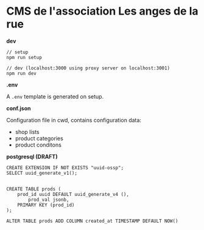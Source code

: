 # CMS de l'association Les anges de la rue

**dev**

```
// setup
npm run setup

// dev (localhost:3000 using proxy server on localhost:3001)
npm run dev

```

**.env**

A `.env` template is generated on setup.

**conf.json**

Configuration file in cwd, contains configuration data:

- shop lists
- product categories
- product conditons

**postgresql (DRAFT)**

```
CREATE EXTENSION IF NOT EXISTS "uuid-ossp";
SELECT uuid_generate_v1();


CREATE TABLE prods (
    prod_id uuid DEFAULT uuid_generate_v4 (),
		prod_val jsonb,
    PRIMARY KEY (prod_id)
);

ALTER TABLE prods ADD COLUMN created_at TIMESTAMP DEFAULT NOW()
```
